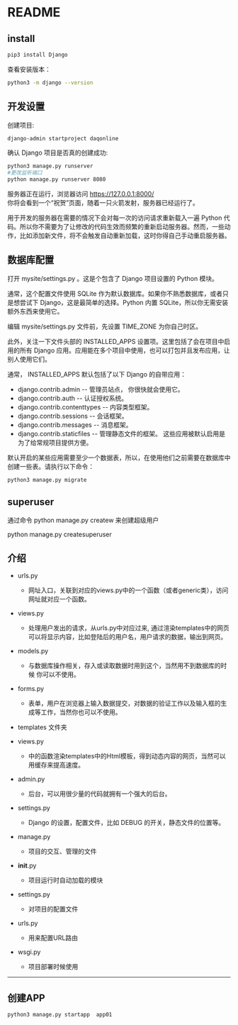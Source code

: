 <!-- README.md --- 
;; 
;; Description: 
;; Author: Hongyi Wu(吴鸿毅)
;; Email: wuhongyi@qq.com 
;; Created: 二 3月 19 03:27:05 2019 (+0800)
;; Last-Updated: 一 5月 13 21:22:41 2019 (+0800)
;;           By: Hongyi Wu(吴鸿毅)
;;     Update #: 14
;; URL: http://wuhongyi.cn -->

# README


## install

```bash
pip3 install Django
```

查看安装版本：
```bash
python3 -m django --version
```

## 开发设置

创建项目:
```bash
django-admin startproject daqonline
```

确认 Django 项目是否真的创建成功:
```bash
python3 manage.py runserver
#更改监听端口
python manage.py runserver 8080
```

服务器正在运行，浏览器访问 https://127.0.0.1:8000/  
你将会看到一个“祝贺”页面，随着一只火箭发射，服务器已经运行了。

用于开发的服务器在需要的情况下会对每一次的访问请求重新载入一遍 Python 代码。所以你不需要为了让修改的代码生效而频繁的重新启动服务器。然而，一些动作，比如添加新文件，将不会触发自动重新加载，这时你得自己手动重启服务器。

## 数据库配置

打开 mysite/settings.py 。这是个包含了 Django 项目设置的 Python 模块。

通常，这个配置文件使用 SQLite 作为默认数据库。如果你不熟悉数据库，或者只是想尝试下 Django，这是最简单的选择。Python 内置 SQLite，所以你无需安装额外东西来使用它。

编辑 mysite/settings.py 文件前，先设置 TIME_ZONE 为你自己时区。

此外，关注一下文件头部的 INSTALLED_APPS 设置项。这里包括了会在项目中启用的所有 Django 应用。应用能在多个项目中使用，也可以打包并且发布应用，让别人使用它们。

通常， INSTALLED_APPS 默认包括了以下 Django 的自带应用：
- django.contrib.admin -- 管理员站点， 你很快就会使用它。
- django.contrib.auth -- 认证授权系统。
- django.contrib.contenttypes -- 内容类型框架。
- django.contrib.sessions -- 会话框架。
- django.contrib.messages -- 消息框架。
- django.contrib.staticfiles -- 管理静态文件的框架。
这些应用被默认启用是为了给常规项目提供方便。

默认开启的某些应用需要至少一个数据表，所以，在使用他们之前需要在数据库中创建一些表。请执行以下命令：

```bash
python3 manage.py migrate
```


## superuser

通过命令 python manage.py createw 来创建超级用户

python manage.py createsuperuser



## 介绍

- urls.py
	- 网址入口，关联到对应的views.py中的一个函数（或者generic类），访问网址就对应一个函数。
- views.py
	- 处理用户发出的请求，从urls.py中对应过来, 通过渲染templates中的网页可以将显示内容，比如登陆后的用户名，用户请求的数据，输出到网页。
- models.py
	- 与数据库操作相关，存入或读取数据时用到这个，当然用不到数据库的时候 你可以不使用。
- forms.py
	- 表单，用户在浏览器上输入数据提交，对数据的验证工作以及输入框的生成等工作，当然你也可以不使用。	
	
	
- templates 文件夹
- views.py 
	- 中的函数渲染templates中的Html模板，得到动态内容的网页，当然可以用缓存来提高速度。
- admin.py
	- 后台，可以用很少量的代码就拥有一个强大的后台。
- settings.py
	- Django 的设置，配置文件，比如 DEBUG 的开关，静态文件的位置等。


- manage.py
	- 项目的交互、管理的文件
- __init__.py
	- 项目运行时自动加载的模块
- settings.py
	- 对项目的配置文件
- urls.py
	- 用来配置URL路由
- wsgi.py
	- 项目部署时候使用


----

## 创建APP

```bash
python3 manage.py startapp  app01
```






<!-- README.md ends here -->
